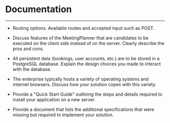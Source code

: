 # Documentation

---

- Routing options. Available routes and accepted input such as POST.

- Discuss features of the MeetingPlanner that are candidates to be executed on the client
side instead of on the server. Clearly describe the pros and cons.
- All persistent data (bookings, user accounts, etc.) are to be stored in a PostgreSQL
database. Explain the design choices you made to interact with the database.
- The enterprise typically hosts a variety of operating systems and internet browsers.
Discuss how your solution copes with this variety.
- Provide a "Quick Start Guide" outlining the steps and details required to install your
application on a new server.
- Provide a document that lists the additional specifications that were missing but
required to implement your solution.